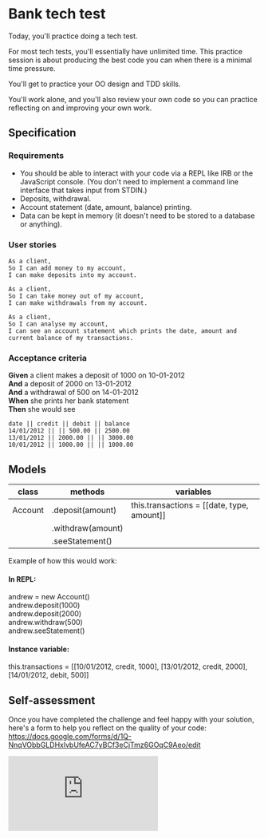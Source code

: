# Bank tech test

Today, you'll practice doing a tech test.

For most tech tests, you'll essentially have unlimited time.  This practice session is about producing the best code you can when there is a minimal time pressure.

You'll get to practice your OO design and TDD skills.

You'll work alone, and you'll also review your own code so you can practice reflecting on and improving your own work.

## Specification

### Requirements

* You should be able to interact with your code via a REPL like IRB or the JavaScript console.  (You don't need to implement a command line interface that takes input from STDIN.)
* Deposits, withdrawal.
* Account statement (date, amount, balance) printing.
* Data can be kept in memory (it doesn't need to be stored to a database or anything).


### User stories

```
As a client,
So I can add money to my account,
I can make deposits into my account.
```

```
As a client,
So I can take money out of my account,
I can make withdrawals from my account.
```

```
As a client,
So I can analyse my account,
I can see an account statement which prints the date, amount and current balance of my transactions.
```

### Acceptance criteria

**Given** a client makes a deposit of 1000 on 10-01-2012  
**And** a deposit of 2000 on 13-01-2012  
**And** a withdrawal of 500 on 14-01-2012  
**When** she prints her bank statement  
**Then** she would see

```
date || credit || debit || balance
14/01/2012 || || 500.00 || 2500.00
13/01/2012 || 2000.00 || || 3000.00
10/01/2012 || 1000.00 || || 1000.00
```


## Models

| class | methods | variables |
| --- | --- | --- |
| Account | .deposit(amount) | this.transactions = [[date, type, amount]] |
| | .withdraw(amount) | |
| | .seeStatement() | |

Example of how this would work:

#### In REPL:
andrew = new Account()\
andrew.deposit(1000)\
andrew.deposit(2000)\
andrew.withdraw(500)\
andrew.seeStatement()

#### Instance variable:
this.transactions = [[10/01/2012, credit, 1000], [13/01/2012, credit, 2000], [14/01/2012, debit, 500]]



## Self-assessment

Once you have completed the challenge and feel happy with your solution, here's a form to help you reflect on the quality of your code: https://docs.google.com/forms/d/1Q-NnqVObbGLDHxlvbUfeAC7yBCf3eCjTmz6GOqC9Aeo/edit

![Tracking pixel](https://githubanalytics.herokuapp.com/course/individual_challenges/bank_tech_test.md)
